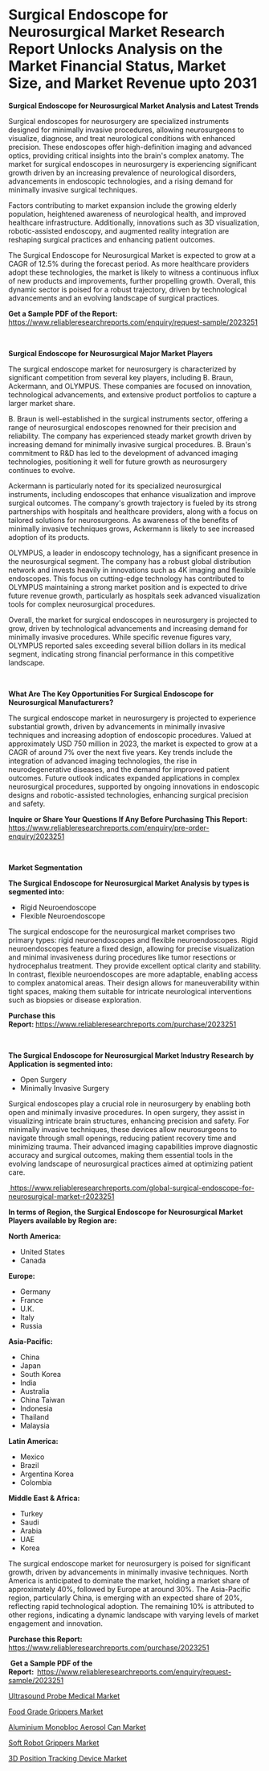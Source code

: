 <p><h1>Surgical Endoscope for Neurosurgical Market Research Report Unlocks Analysis on the Market Financial Status, Market Size, and Market Revenue upto 2031</h1></p><p><strong>Surgical Endoscope for Neurosurgical Market Analysis and Latest Trends</strong></p>
<p><p>Surgical endoscopes for neurosurgery are specialized instruments designed for minimally invasive procedures, allowing neurosurgeons to visualize, diagnose, and treat neurological conditions with enhanced precision. These endoscopes offer high-definition imaging and advanced optics, providing critical insights into the brain's complex anatomy. The market for surgical endoscopes in neurosurgery is experiencing significant growth driven by an increasing prevalence of neurological disorders, advancements in endoscopic technologies, and a rising demand for minimally invasive surgical techniques.</p><p>Factors contributing to market expansion include the growing elderly population, heightened awareness of neurological health, and improved healthcare infrastructure. Additionally, innovations such as 3D visualization, robotic-assisted endoscopy, and augmented reality integration are reshaping surgical practices and enhancing patient outcomes. </p><p>The Surgical Endoscope for Neurosurgical Market is expected to grow at a CAGR of 12.5% during the forecast period. As more healthcare providers adopt these technologies, the market is likely to witness a continuous influx of new products and improvements, further propelling growth. Overall, this dynamic sector is poised for a robust trajectory, driven by technological advancements and an evolving landscape of surgical practices.</p></p>
<p><strong>Get a Sample PDF of the Report:&nbsp;</strong> <a href="https://www.reliableresearchreports.com/enquiry/request-sample/2023251?utm_campaign=1616&utm_medium=2&utm_source=Github&utm_content=ia&utm_term=28102024&utm_id=surgical-endoscope-for-neurosurgical">https://www.reliableresearchreports.com/enquiry/request-sample/2023251</a></p>
<p>&nbsp;</p>
<p><strong>Surgical Endoscope for Neurosurgical Major Market Players</strong></p>
<p><p>The surgical endoscope market for neurosurgery is characterized by significant competition from several key players, including B. Braun, Ackermann, and OLYMPUS. These companies are focused on innovation, technological advancements, and extensive product portfolios to capture a larger market share.</p><p>B. Braun is well-established in the surgical instruments sector, offering a range of neurosurgical endoscopes renowned for their precision and reliability. The company has experienced steady market growth driven by increasing demand for minimally invasive surgical procedures. B. Braun's commitment to R&D has led to the development of advanced imaging technologies, positioning it well for future growth as neurosurgery continues to evolve.</p><p>Ackermann is particularly noted for its specialized neurosurgical instruments, including endoscopes that enhance visualization and improve surgical outcomes. The company's growth trajectory is fueled by its strong partnerships with hospitals and healthcare providers, along with a focus on tailored solutions for neurosurgeons. As awareness of the benefits of minimally invasive techniques grows, Ackermann is likely to see increased adoption of its products.</p><p>OLYMPUS, a leader in endoscopy technology, has a significant presence in the neurosurgical segment. The company has a robust global distribution network and invests heavily in innovations such as 4K imaging and flexible endoscopes. This focus on cutting-edge technology has contributed to OLYMPUS maintaining a strong market position and is expected to drive future revenue growth, particularly as hospitals seek advanced visualization tools for complex neurosurgical procedures.</p><p>Overall, the market for surgical endoscopes in neurosurgery is projected to grow, driven by technological advancements and increasing demand for minimally invasive procedures. While specific revenue figures vary, OLYMPUS reported sales exceeding several billion dollars in its medical segment, indicating strong financial performance in this competitive landscape.</p></p>
<p>&nbsp;</p>
<p><strong>What Are The Key Opportunities For Surgical Endoscope for Neurosurgical Manufacturers?</strong></p>
<p><p>The surgical endoscope market in neurosurgery is projected to experience substantial growth, driven by advancements in minimally invasive techniques and increasing adoption of endoscopic procedures. Valued at approximately USD 750 million in 2023, the market is expected to grow at a CAGR of around 7% over the next five years. Key trends include the integration of advanced imaging technologies, the rise in neurodegenerative diseases, and the demand for improved patient outcomes. Future outlook indicates expanded applications in complex neurosurgical procedures, supported by ongoing innovations in endoscopic designs and robotic-assisted technologies, enhancing surgical precision and safety.</p></p>
<p><strong>Inquire or Share Your Questions If Any Before Purchasing This Report:</strong> <a href="https://www.reliableresearchreports.com/enquiry/pre-order-enquiry/2023251?utm_campaign=1616&utm_medium=2&utm_source=Github&utm_content=ia&utm_term=28102024&utm_id=surgical-endoscope-for-neurosurgical">https://www.reliableresearchreports.com/enquiry/pre-order-enquiry/2023251</a></p>
<p>&nbsp;</p>
<p><strong>Market Segmentation</strong></p>
<p><strong>The Surgical Endoscope for Neurosurgical Market Analysis by types is segmented into:</strong></p>
<p><ul><li>Rigid Neuroendoscope</li><li>Flexible Neuroendoscope</li></ul></p>
<p><p>The surgical endoscope for the neurosurgical market comprises two primary types: rigid neuroendoscopes and flexible neuroendoscopes. Rigid neuroendoscopes feature a fixed design, allowing for precise visualization and minimal invasiveness during procedures like tumor resections or hydrocephalus treatment. They provide excellent optical clarity and stability. In contrast, flexible neuroendoscopes are more adaptable, enabling access to complex anatomical areas. Their design allows for maneuverability within tight spaces, making them suitable for intricate neurological interventions such as biopsies or disease exploration.</p></p>
<p><strong>Purchase this Report:&nbsp;</strong><a href="https://www.reliableresearchreports.com/purchase/2023251?utm_campaign=1616&utm_medium=2&utm_source=Github&utm_content=ia&utm_term=28102024&utm_id=surgical-endoscope-for-neurosurgical">https://www.reliableresearchreports.com/purchase/2023251</a></p>
<p>&nbsp;</p>
<p><strong>The Surgical Endoscope for Neurosurgical Market Industry Research by Application is segmented into:</strong></p>
<p><ul><li>Open Surgery</li><li>Minimally Invasive Surgery</li></ul></p>
<p><p>Surgical endoscopes play a crucial role in neurosurgery by enabling both open and minimally invasive procedures. In open surgery, they assist in visualizing intricate brain structures, enhancing precision and safety. For minimally invasive techniques, these devices allow neurosurgeons to navigate through small openings, reducing patient recovery time and minimizing trauma. Their advanced imaging capabilities improve diagnostic accuracy and surgical outcomes, making them essential tools in the evolving landscape of neurosurgical practices aimed at optimizing patient care.</p></p>
<p><a href="https://www.reliableresearchreports.com/global-surgical-endoscope-for-neurosurgical-market-r2023251?utm_campaign=1616&utm_medium=2&utm_source=Github&utm_content=ia&utm_term=28102024&utm_id=surgical-endoscope-for-neurosurgical">&nbsp;https://www.reliableresearchreports.com/global-surgical-endoscope-for-neurosurgical-market-r2023251</a></p>
<p><strong>In terms of Region, the Surgical Endoscope for Neurosurgical Market Players available by Region are:</strong></p>
<p>
    <p> <strong> North America: </strong>
        <ul>
            <li>United States</li>
            <li>Canada</li>
        </ul>
        </p> 
    <p> <strong> Europe: </strong>
        <ul>
            <li>Germany</li>
            <li>France</li>
            <li>U.K.</li>
            <li>Italy</li>
            <li>Russia</li>
        </ul>
        </p> 
    <p> <strong> Asia-Pacific: </strong>
        <ul>
            <li>China</li>
            <li>Japan</li>
            <li>South Korea</li>
            <li>India</li>
            <li>Australia</li>
            <li>China Taiwan</li>
            <li>Indonesia</li>
            <li>Thailand</li>
            <li>Malaysia</li>
        </ul>
        </p> 
    <p> <strong> Latin America: </strong>
        <ul>
            <li>Mexico</li>
            <li>Brazil</li>
            <li>Argentina Korea</li>
            <li>Colombia</li>
        </ul>
        </p> 
    <p> <strong> Middle East & Africa: </strong>
        <ul>
            <li>Turkey</li>
            <li>Saudi</li>
            <li>Arabia</li>
            <li>UAE</li>
            <li>Korea</li>
        </ul>
    </p>
    </p>
<p><p>The surgical endoscope market for neurosurgery is poised for significant growth, driven by advancements in minimally invasive techniques. North America is anticipated to dominate the market, holding a market share of approximately 40%, followed by Europe at around 30%. The Asia-Pacific region, particularly China, is emerging with an expected share of 20%, reflecting rapid technological adoption. The remaining 10% is attributed to other regions, indicating a dynamic landscape with varying levels of market engagement and innovation.</p></p>
<p><strong>Purchase this Report: </strong><a href="https://www.reliableresearchreports.com/purchase/2023251?utm_campaign=1616&utm_medium=2&utm_source=Github&utm_content=ia&utm_term=28102024&utm_id=surgical-endoscope-for-neurosurgical">https://www.reliableresearchreports.com/purchase/2023251</a></p>
<p>&nbsp;<strong>Get a Sample PDF of the Report:&nbsp;&nbsp;</strong><a href="https://www.reliableresearchreports.com/enquiry/request-sample/2023251?utm_campaign=1616&utm_medium=2&utm_source=Github&utm_content=ia&utm_term=28102024&utm_id=surgical-endoscope-for-neurosurgical">https://www.reliableresearchreports.com/enquiry/request-sample/2023251</a></p>
<p><strong></strong></p>
<p><p><a href="https://github.com/AshikRahman665/Market-Research-Report-List-1/blob/main/ultrasound-probe-medical-market.md?utm_campaign=1616&utm_medium=2&utm_source=Github&utm_content=ia&utm_term=28102024&utm_id=surgical-endoscope-for-neurosurgical">Ultrasound Probe Medical Market</a></p><p><a href="https://www.linkedin.com/pulse/food-grade-grippers-market-essentials-key-players-demand-drivers-fmyle?utm_campaign=1616&utm_medium=2&utm_source=Github&utm_content=ia&utm_term=28102024&utm_id=surgical-endoscope-for-neurosurgical">Food Grade Grippers Market</a></p><p><a href="https://www.linkedin.com/pulse/aluminium-monobloc-aerosol-can-market-investigation-industry-uocee?utm_campaign=1616&utm_medium=2&utm_source=Github&utm_content=ia&utm_term=28102024&utm_id=surgical-endoscope-for-neurosurgical">Aluminium Monobloc Aerosol Can Market</a></p><p><a href="https://www.linkedin.com/pulse/soft-robot-grippers-market-report-product-type-end-use-application-2lhxe?utm_campaign=1616&utm_medium=2&utm_source=Github&utm_content=ia&utm_term=28102024&utm_id=surgical-endoscope-for-neurosurgical">Soft Robot Grippers Market</a></p><p><a href="https://www.linkedin.com/pulse/global-3d-position-tracking-device-market-product-dkhue?utm_campaign=1616&utm_medium=2&utm_source=Github&utm_content=ia&utm_term=28102024&utm_id=surgical-endoscope-for-neurosurgical">3D Position Tracking Device Market</a></p></p>
